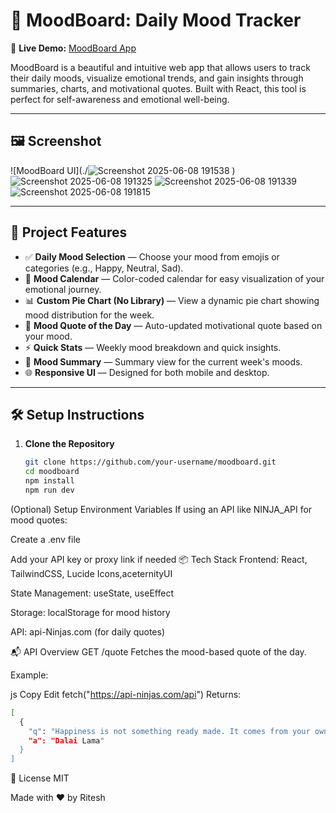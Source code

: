 # 🌈 MoodBoard: Daily Mood Tracker

🔗 **Live Demo:** [MoodBoard App](https://moodboardtracker.netlify.app/)

MoodBoard is a beautiful and intuitive web app that allows users to track their daily moods, visualize emotional trends, and gain insights through summaries, charts, and motivational quotes. Built with React, this tool is perfect for self-awareness and emotional well-being.

---

## 🖼️ Screenshot

![MoodBoard UI](./![Screenshot 2025-06-08 191538](https://github.com/user-attachments/assets/62763027-0914-4876-bc01-072b3de779f4)
)  
![Screenshot 2025-06-08 191325](https://github.com/user-attachments/assets/1904e20c-1f4d-4b04-9f21-ef3b9eb91368)
![Screenshot 2025-06-08 191339](https://github.com/user-attachments/assets/11352117-9c67-41c7-8270-7325ec573f1a)
![Screenshot 2025-06-08 191815](https://github.com/user-attachments/assets/69637896-8ead-4c73-a396-2c12fe7f92a0)


---

## 🚀 Project Features

- ✅ **Daily Mood Selection** — Choose your mood from emojis or categories (e.g., Happy, Neutral, Sad).
- 📆 **Mood Calendar** — Color-coded calendar for easy visualization of your emotional journey.
- 📊 **Custom Pie Chart (No Library)** — View a dynamic pie chart showing mood distribution for the week.
- 🧘 **Mood Quote of the Day** — Auto-updated motivational quote based on your mood.
- ⚡ **Quick Stats** — Weekly mood breakdown and quick insights.
- 📝 **Mood Summary** — Summary view for the current week's moods.
- 🌐 **Responsive UI** — Designed for both mobile and desktop.

---

## 🛠️ Setup Instructions

1. **Clone the Repository**
   ```bash
   git clone https://github.com/your-username/moodboard.git
   cd moodboard
   npm install
   npm run dev

(Optional) Setup Environment Variables
If using an API like NINJA_API for mood quotes:

Create a .env file

Add your API key or proxy link if needed
📦 Tech Stack
Frontend: React, TailwindCSS, Lucide Icons,aceternityUI

State Management: useState, useEffect

Storage: localStorage for mood history

API: api-Ninjas.com (for daily quotes)

📬 API Overview
GET /quote
Fetches the mood-based quote of the day.

Example:

js
Copy
Edit
fetch("https://api-ninjas.com/api")
Returns:

```bash
[
  {
    "q": "Happiness is not something ready made. It comes from your own actions.",
    "a": "Dalai Lama"
  }
]

```
📄 License
MIT

Made with ❤️ by Ritesh
